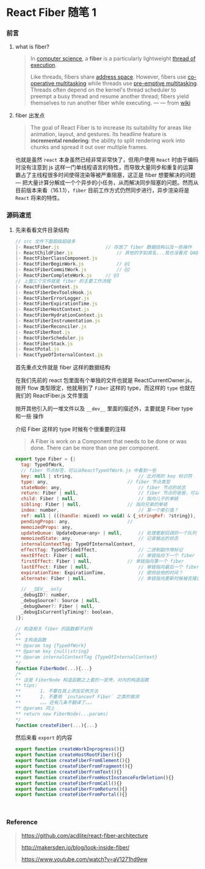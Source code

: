 # React Fiber 随笔 1

### 前言

1. what is fiber?

   >  In [computer science](https://en.wikipedia.org/wiki/Computer_science), a **fiber** is a particularly lightweight [thread of execution](https://en.wikipedia.org/wiki/Thread_of_execution).
   >
   >  Like threads, fibers share [address space](https://en.wikipedia.org/wiki/Address_space). However, fibers use [co-operative multitasking](https://en.wikipedia.org/wiki/Computer_multitasking#Cooperative_multitasking.2Ftime-sharing) while threads use [pre-emptive multitasking](https://en.wikipedia.org/wiki/Pre-emptive_multitasking). Threads often depend on the kernel's thread scheduler to preempt a busy thread and resume another thread; fibers yield themselves to run another fiber while executing.				— — from [wiki](https://en.wikipedia.org/wiki/Fiber_(computer_science))

2. fiber 出发点

   >  The goal of React Fiber is to increase its suitability for areas like animation, layout, and gestures. Its headline feature is **incremental rendering**: the ability to split rendering work into chunks and spread it out over multiple frames.

   也就是虽然 `react` 本身虽然已经非常非常快了，但用户使用 `React` 时由于编码时没有注意到 js 这样一门单线程语言的特性，而导致大量同步和重复的运算霸占了主线程很多时间使得渲染等被严重阻塞，这正是 fiber 想要解决的问题 — 把大量计算分解成一个个异步的小任务，从而解决同步阻塞的问题。然而从目前版本来看（16.1.1），`fiber` 目前工作方式仍然同步进行，异步渲染将是 `React` 将来的特性。

### 源码速览

1. 先来看看文件目录结构

   ```javascript
   // src 文件下面超级超级多
   |- ReactFiber.js					// 存放了 fiber 数据结构以及一些操作
   |- ReactChildFiber.js				// 其他的字如其名...我也没看完 QAQ
   |- ReactFiberClassComponent.js	
   |- ReactFiberBeginWork.js			// @1
   |- ReactFiberCommitWork.js			// @2
   |- ReactFiberCompleteWork.js		// @3
   // 上面三个文件就是 fiber 的主要工作流程
   |- ReactFiberContext.js
   |- ReactFiberDevToolsHook.js
   |- ReactFiberErrorLogger.js
   |- ReactFiberExpirationTime.js
   |- ReactFiberHostContext.js
   |- ReactFiberHydrationContext.js
   |- ReactFiberInstrumentation.js
   |- ReactFiberReconciler.js
   |- ReactFiberRoot.js
   |- ReactFiberScheduler.js
   |- ReactFiberStack.js
   |- ReactPotal.js
   |- ReactTypeOfInternalContext.js
   ```

   首先重点文件就是 fiber 这样的数据结构

   在我们先前的 react 包里面有个单独的文件也就是 ReactCurrentOwner.js，抛开 flow 类型限定，他就用到了 `Fiber` 这样的 type，而这样的 `type` 也就在我们的 ReactFiber.js 文件里面

   抛开其他引入的一堆文件以及 `__dev__` 里面的描述外，主要就是 Fiber type 和一些 操作

   介绍 Fiber 这样的 type 时候有个很重要的注释

   >  A Fiber is work on a Component that needs to be done or was done. There can be more than one per component.

   ```javascript
   export type Fiber = {|
     tag: TypeOfWork,							
     // fiber 节点标签，可以从ReactTypeOfWork.js 中看到一些
     key: null | string,						// 比对用的 key 标识符
     type: any,								// fiber 节点类型
     stateNode: any,							// fiber 节点的状态
     return: Fiber | null,						// fiber 节点的爸爸，可以俩个(滑稽)
     child: Fiber | null,						// 指向儿子的单链
     sibling: Fiber | null,					// 指向兄弟的单链
     index: number,                   			// 某一个索引值？
     ref: null | (((handle: mixed) => void) & {_stringRef: ?string}), // 附加属性
     pendingProps: any,						// 
     memoizedProps: any,
     updateQueue: UpdateQueue<any> | null,		// 处理更新回调的一个队列
     memoizedState: any,						// 记录输出的状态
     internalContextTag: TypeOfInternalContext,
     effectTag: TypeOfSideEffect,				// 二进制副作用标记
     nextEffect: Fiber | null,					// 单链指向下一个 fiber
     firstEffect: Fiber | null,				// 单链指向第一个 fiber
     lastEffect: Fiber | null,					// 单链指向最后一个 fiber
     expirationTime: ExpirationTime,			// 提供给他的时间？
     alternate: Fiber | null,					// 单链指向更新时候被克隆出来的 fiber

     // __DEV__ only
     _debugID?: number,
     _debugSource?: Source | null,
     _debugOwner?: Fiber | null,
     _debugIsCurrentlyTiming?: boolean,
   |};

   // 构造相关 fiber 的函数都不对外
   /*
   ** 主构造函数
   ** @param tag {TypeOfWork} 
   ** @param key {null|string}
   ** @param internalContextTag {TypeOfInternalContext}
   */
   function FiberNode(...){...}
   /*
   ** 这是 FiberNode 构造函数之上套的一层壳，对内的构造函数
   ** tips:
   ** 		1. 不要在其上添加实例方法
   **		2. 不要用 `instanceof Fiber` 之类的做测
   **		。。。还有几条不翻译了。。。
   ** @params 同上
   ** return new FiberNode(...params)
   */
   function createFiber(...){...}
   ```

   然后来看 `export` 的内容

   ```javascript
   export function createWorkInprogress(){}
   export function createHostRootFiber(){}
   export function createFiberFromElement(){}
   export function createFiberFromFragment(){}
   export function createFiberFromText(){}
   export function createFiberFromHostInstanceForDeletion(){}
   export function createFiberFromCall(){}
   export function createFiberFromReturn(){}
   export function createFiberFromPortal(){}
   ```

   ​

### Reference

>  https://github.com/acdlite/react-fiber-architecture
>
>  http://makersden.io/blog/look-inside-fiber/
>
>  https://www.youtube.com/watch?v=aV1271hd9ew